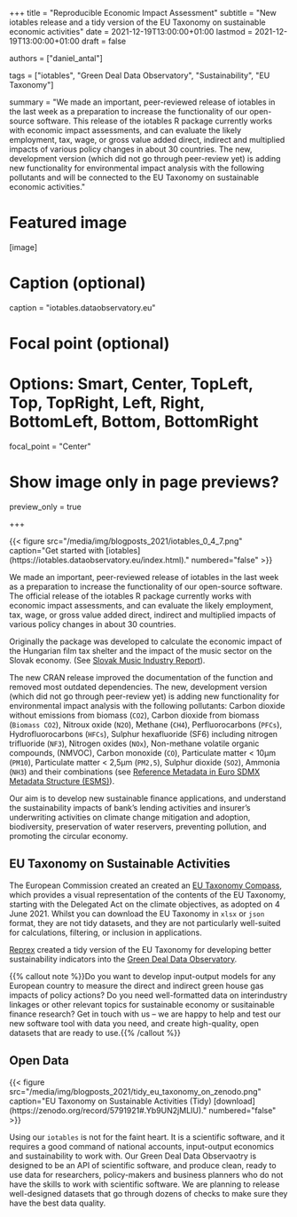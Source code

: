 +++
title = "Reproducible Economic Impact Assessment"
subtitle = "New iotables release and a tidy version of the EU Taxonomy on sustainable economic activities"
date = 2021-12-19T13:00:00+01:00
lastmod = 2021-12-19T13:00:00+01:00
draft = false

authors = ["daniel_antal"]

tags = ["iotables", "Green Deal Data Observatory", "Sustainability", "EU Taxonomy"]

summary = "We made an important, peer-reviewed release of iotables in the last week as a preparation to increase the functionality of our open-source software. This release of the iotables R package currently works with economic impact assessments, and can evaluate the likely employment, tax, wage, or gross value added direct, indirect and multiplied impacts of various policy changes in about 30 countries. The new, development version (which did not go through peer-review yet) is adding new functionality for environmental impact analysis with the following pollutants and will be connected to the EU Taxonomy on sustainable economic activities."

# Featured image
[image]
  # Caption (optional)
  caption = "iotables.dataobservatory.eu"

  # Focal point (optional)
  # Options: Smart, Center, TopLeft, Top, TopRight, Left, Right, BottomLeft, Bottom, BottomRight
  focal_point = "Center"

  # Show image only in page previews?
  preview_only = true

+++

<td style="text-align: center;">{{< figure src="/media/img/blogposts_2021/iotables_0_4_7.png" caption="Get started with  [iotables](https://iotables.dataobservatory.eu/index.html)." numbered="false" >}}</td>

We made an important, peer-reviewed release of iotables in the last week as a preparation to increase the functionality of our open-source software. The official release of the iotables R package currently works with economic impact assessments, and can evaluate the likely employment, tax, wage, or gross value added direct, indirect and multiplied impacts of various policy changes in about 30 countries.

Originally the package was developed to calculate the economic impact of the Hungarian film tax shelter and the impact of the music sector on the Slovak economy. (See [Slovak Music Industry Report](https://music.dataobservatory.eu/publication/slovak_music_industry_2019/)).

The new CRAN release improved the documentation of the function and removed most outdated dependencies.  The new, development version (which did not go through peer-review yet) is adding new functionality for environmental impact analysis with the following pollutants:  Carbon dioxide without emissions from biomass (`CO2`), Carbon dioxide from biomass (`Biomass CO2`), Nitroux oxide (`N2O`), Methane (`CH4`), Perfluorocarbons (`PFCs`), Hydrofluorocarbons (`HFCs`), Sulphur hexafluoride (SF6) including nitrogen trifluoride (`NF3`), Nitrogen oxides (`NOx`), Non-methane volatile organic compounds, (NMVOC), Carbon monoxide (`CO`), Particulate matter < 10μm (`PM10`), Particulate matter < 2,5μm (`PM2,5`), Sulphur dioxide (`SO2`), Ammonia (`NH3`) and their combinations (see [Reference Metadata in Euro SDMX Metadata Structure (ESMS)](https://ec.europa.eu/eurostat/cache/metadata/en/env_ac_ainah_r2_esms.htm)).

Our aim is to develop new sustainable finance applications, and understand the sustainability impacts of bank’s lending activities and insurer’s underwriting activities on climate change mitigation and adoption, biodiversity, preservation of water reservers, preventing pollution, and promoting the circular economy. 

## EU Taxonomy on Sustainable Activities 

The European Commission created an created an [EU Taxonomy Compass](https://ec.europa.eu/sustainable-finance-taxonomy/tool/index_en.htm), which provides a visual representation of the contents of the EU Taxonomy, starting with the Delegated Act on the climate objectives, as adopted on 4 June 2021. Whilst you can download the EU Taxonomy in `xlsx` or `json` format, they are not tidy datasets, and they are not particularly well-suited for calculations, filtering, or inclusion in applications.

[Reprex](https://reprex.nl/) created a tidy version of the EU Taxonomy for developing better sustainability indicators into the [Green Deal Data Observatory](https://greendeal.dataobservatory.eu/).

{{% callout note %}}Do you want to develop input-output models for any European country to measure the direct and indirect green house gas impacts of policy actions?  Do you need well-formatted data on interindustry linkages or other relevant topics for sustainable economy or susitainable finance research?  Get in touch with us – we are happy to help and test our new software tool with data you need, and create high-quality, open datasets that are ready to use.{{% /callout %}}

## Open Data

<td style="text-align: center;">{{< figure src="/media/img/blogposts_2021/tidy_eu_taxonomy_on_zenodo.png" caption="EU Taxonomy on Sustainable Activities (Tidy) [download](https://zenodo.org/record/5791921#.Yb9UN2jMLIU)." numbered="false" >}}</td>

Using our `iotables` is not for the faint heart.  It is a scientific software, and it requires a good command of national accounts, input-output economics and sustainability to work with.  Our Green Deal Data Observaotry is designed to be an API of scientific software, and produce clean, ready to use data for researchers, policy-makers and business planners who do not have the skills to work with scientific software. We are planning to release well-designed datasets that go through dozens of checks to make sure they have the best data quality. 



